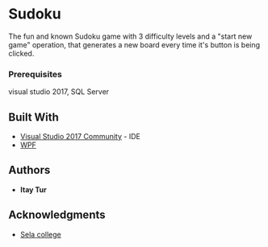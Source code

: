 # Sudoku
The fun and known Sudoku game with 3 difficulty levels and a "start new game" operation, that generates a new board
every time it's button is being clicked.

### Prerequisites

visual studio 2017, SQL Server 

## Built With

* [Visual Studio 2017 Community](https://visualstudio.microsoft.com/downloads/) - IDE
* [WPF](https://docs.microsoft.com/en-us/dotnet/framework/wpf/getting-started/introduction-to-wpf-in-vs) 

## Authors

* **Itay Tur** 

## Acknowledgments

* [Sela college](https://www.sela.co.il/)
